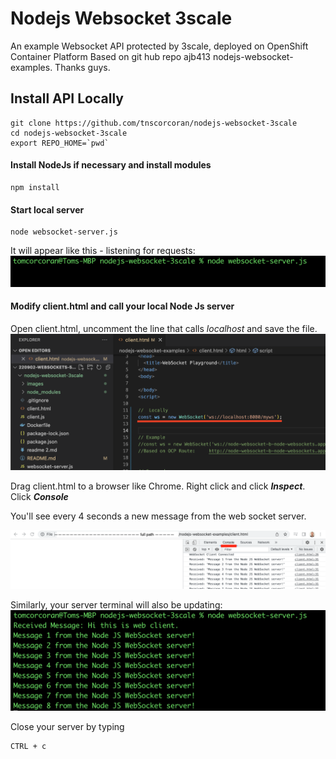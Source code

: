 # Nodejs Websocket 3scale

An example Websocket API protected by 3scale, deployed on OpenShift Container Platform
Based on git hub repo ajb413 nodejs-websocket-examples. Thanks guys.

## Install API Locally

```
git clone https://github.com/tnscorcoran/nodejs-websocket-3scale
cd nodejs-websocket-3scale
export REPO_HOME=`pwd`
```

#### Install NodeJs if necessary and install modules
```
npm install
```

#### Start local server
```
node websocket-server.js
```
It will appear like this - listening for requests:
<img src="./images/server-terminal1.png" alt="drawing" width="600"/> 


#### Modify client.html and call your local Node Js server
Open client.html, uncomment the line that calls *localhost* and save the file.
<img src="./images/client-html.png" alt="drawing" width="600"/> 

Drag client.html to a browser like Chrome. Right click and click ***Inspect***. Click ***Console***

You'll see every 4 seconds a new message from the web socket server.

<img src="./images/web browser.png" alt="drawing" width="600"/> 



Similarly, your server terminal will also be updating:
<img src="./images/server-terminal2.png" alt="drawing" width="600"/> 


Close your server by typing 
```
CTRL + c
```
